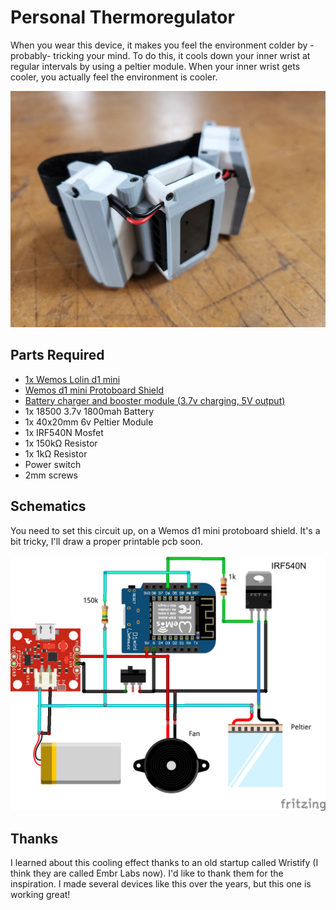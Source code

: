 # Personal Thermoregulator
When you wear this device, it makes you feel the environment colder by -probably- tricking your mind. 
To do this, it cools down your inner wrist at regular intervals by using a peltier module. When your inner wrist gets cooler, you actually feel the environment is cooler.

![Personal Thermoregulator](https://raw.githubusercontent.com/tolgaozuygur/personal_thermoregulator/main/images/personal_thermoregulator.jpg)

## Parts Required
- <a href="https://www.wemos.cc/en/latest/d1/d1_mini.html" target="_blank">1x Wemos Lolin d1 mini</a>
- <a href="https://www.wemos.cc/en/latest/d1_mini_shield/protoboard.html" target="_blank">Wemos d1 mini Protoboard Shield</a>
- <a href="https://tr.aliexpress.com/item/1005005450086963.html" target="_blank">Battery charger and booster module (3.7v charging, 5V output)</a>
- 1x 18500 3.7v 1800mah Battery
- 1x 40x20mm 6v Peltier Module
- 1x IRF540N Mosfet
- 1x 150kΩ Resistor
- 1x 1kΩ Resistor
- Power switch
- 2mm screws

## Schematics
You need to set this circuit up, on a Wemos d1 mini protoboard shield. It's a bit tricky, I'll draw a proper printable pcb soon.

![Schematics](https://raw.githubusercontent.com/tolgaozuygur/personal_thermoregulator/main/images/personal_thermoregulator_bb.png)

## Thanks
I learned about this cooling effect thanks to an old startup called Wristify (I think they are called Embr Labs now). I'd like to thank them for the inspiration. I made several devices like this over the years, but this one is working great!






